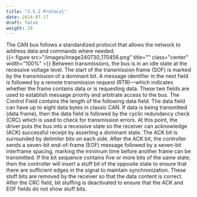 ```yaml
---
title: "3.5.2 Protocol"
date: 2024-07-17
draft: false
weight: 20
---
```


The CAN bus follows a standardized protocol that allows the network to address data and commands where needed.   
{{< figure src="/images/image240730_170456.png" title="" class="center" width="100%" >}}
Between transmissions, the bus is in an idle state at the recessive voltage level. The start of the transmission frame (SOF) is marked by the transmission of a dominant bit. A message identifier in the next field is followed by a remote transmission request (RTR)—which indicates whether the frame contains data or is requesting data. These two fields are used to establish message priority and arbitrate access to the bus. The Control Field contains the length of the following data field. The data field can have up to eight data bytes in classic CAN. If data is being transmitted (data frame), then the data field is followed by the cyclic redundancy check (CRC) which is used to check for transmission errors. At this point, the driver puts the bus into a recessive state so the receiver can acknowledge (ACK) successful receipt by asserting a dominant state. The ACK bit is surrounded by delimiter bits on each side. After the ACK bit, the controller sends a seven-bit end-of-frame (EOF) message followed by a seven-bit interframe spacing, marking the minimum time before another frame can be transmitted. If the bit sequence contains five or more bits of the same state, then the controller will insert a stuff bit of the opposite state to ensure that there are sufficient edges in the signal to maintain synchronization. These stuff bits are removed by the receiver so that the data content is correct. After the CRC field, bit stuffing is deactivated to ensure that the ACK and EOF fields do not show stuff bits.


